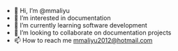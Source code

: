 - 👋 Hi, I’m @mmaliyu
- 👀 I’m interested in documentation 
- 🌱 I’m currently learning software development
- 💞️ I’m looking to collaborate on documentation projects 
- 📫 How to reach me mmaliyu2012@hotmail.com

<!---
mmaliyu/mmaliyu is a ✨ special ✨ repository because its `README.md` (this file) appears on your GitHub profile.
You can click the Preview link to take a look at your changes.
--->
